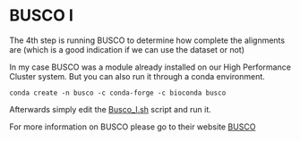 # BUSCO I
The 4th step is running BUSCO to determine how complete the alignments are (which is a good indication if we can use the dataset or not)

In my case BUSCO was a module already installed on our High Performance Cluster system. But you can also run it through a conda environment.

```
conda create -n busco -c conda-forge -c bioconda busco
```

Afterwards simply edit the [Busco_I.sh](Scripts/4_BUSCO_I/Busco_I.sh) script and run it.


For more information on BUSCO please go to their website [BUSCO](https://busco.ezlab.org/)
